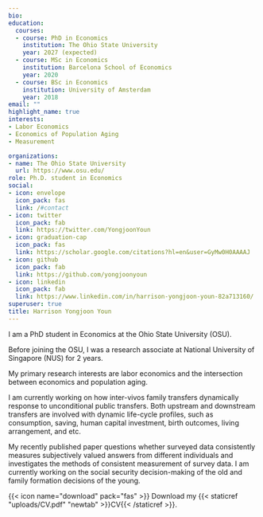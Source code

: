 ```yaml
---
bio:
education:
  courses:
  - course: PhD in Economics
    institution: The Ohio State University
    year: 2027 (expected)
  - course: MSc in Economics
    institution: Barcelona School of Economics
    year: 2020
  - course: BSc in Economics
    institution: University of Amsterdam
    year: 2018
email: ""
highlight_name: true
interests:
- Labor Economics
- Economics of Population Aging 
- Measurement

organizations:
- name: The Ohio State University
  url: https://www.osu.edu/
role: Ph.D. student in Economics 
social:
- icon: envelope
  icon_pack: fas
  link: /#contact
- icon: twitter
  icon_pack: fab
  link: https://twitter.com/YongjoonYoun
- icon: graduation-cap
  icon_pack: fas
  link: https://scholar.google.com/citations?hl=en&user=GyMw0H0AAAAJ
- icon: github
  icon_pack: fab
  link: https://github.com/yongjoonyoun
- icon: linkedin
  icon_pack: fab
  link: https://www.linkedin.com/in/harrison-yongjoon-youn-82a713160/
superuser: true
title: Harrison Yongjoon Youn
---
```


I am a PhD student in Economics at the Ohio State University (OSU). 

Before joining the OSU, I was a research associate at National University of Singapore (NUS) for 2 years. 

My primary research interests are labor economics and the intersection between economics and population aging. 

I am currently working on how inter-vivos family transfers dynamically response to unconditional public transfers. Both upstream and downstream transfers are involved with dynamic life-cycle profiles, such as consumption, saving, human capital investment, birth outcomes, living arrangement, and etc.  

My recently published paper questions whether surveyed data consistently measures subjectively valued answers from different individuals and investigates the methods of consistent measurement of survey data. I am currently working on the social security decision-making of the old and family formation decisions of the young.

{{< icon name="download" pack="fas" >}} Download my {{< staticref "uploads/CV.pdf" "newtab" >}}CV{{< /staticref >}}.
